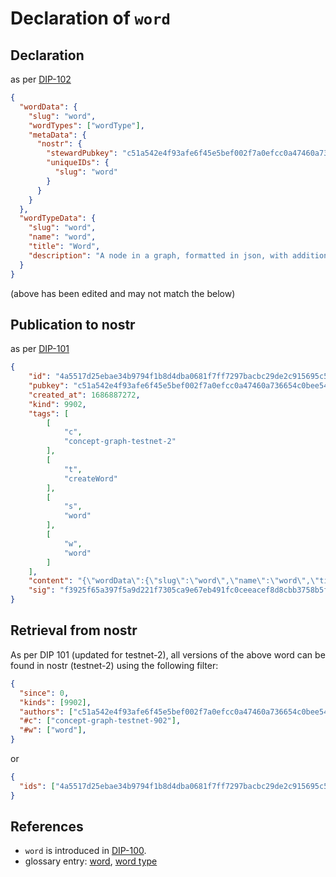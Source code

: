 Declaration of `word`
=====

## Declaration

as per [DIP-102](../102.md)

```json
{
  "wordData": {
    "slug": "word",
    "wordTypes": ["wordType"],
    "metaData": {
      "nostr": {
        "stewardPubkey": "c51a542e4f93afe6f45e5bef002f7a0efcc0a47460a736654c0bee5402c482fa",
        "uniqueIDs": {
          "slug": "word"
        }
      }
    }
  },
  "wordTypeData": {
    "slug": "word",
    "name": "word",
    "title": "Word",
    "description": "A node in a graph, formatted in json, with additional requirements and conventions specified according to the DCoSL protocol."
  }
}
```

(above has been edited and may not match the below)

## Publication to nostr

as per [DIP-101](../101.md)

```json
{
    "id": "4a5517d25ebae34b9794f1b8d4dba0681f7ff7297bacbc29de2c915695c53bfe",
    "pubkey": "c51a542e4f93afe6f45e5bef002f7a0efcc0a47460a736654c0bee5402c482fa",
    "created_at": 1686887272,
    "kind": 9902,
    "tags": [
        [
            "c",
            "concept-graph-testnet-2"
        ],
        [
            "t",
            "createWord"
        ],
        [
            "s",
            "word"
        ],
        [
            "w",
            "word"
        ]
    ],
    "content": "{\"wordData\":{\"slug\":\"word\",\"name\":\"word\",\"title\":\"Word\",\"wordTypes\":[\"wordType\"],\"metaData\":{\"nostr\":{\"stewardPubkey\":\"c51a542e4f93afe6f45e5bef002f7a0efcc0a47460a736654c0bee5402c482fa\",\"uniqueIDs\":{\"slug\":\"word\"}}}},\"wordTypeData\":{\"slug\":\"word\",\"name\":\"word\",\"title\":\"word\",\"description\":\"A node in a graph, formatted in json, with additional requirements and conventions specified according to the DCoSL protocol.\"}}",
    "sig": "f3925f65a397f5a9d221f7305ca9e67eb491fc0ceeacef8d8cbb3758b5f06bdd382aea606b4526986c2666c4d3d7f9d0518c696d8d85dc25a107846d2801eabf"
}
```

## Retrieval from nostr

As per DIP 101 (updated for testnet-2), all versions of the above word can be found in nostr (testnet-2) using the following filter:

```json
{
  "since": 0,
  "kinds": [9902],
  "authors": ["c51a542e4f93afe6f45e5bef002f7a0efcc0a47460a736654c0bee5402c482fa"],
  "#c": ["concept-graph-testnet-902"],
  "#w": ["word"],
}
```

or

```json
{
  "ids": ["4a5517d25ebae34b9794f1b8d4dba0681f7ff7297bacbc29de2c915695c53bfe"],
}
```

## References

- `word` is introduced in [DIP-100](../100.md).
- glossary entry: [word](../../../glossary/word.md), [word type](../../../glossary/wordType.md)
